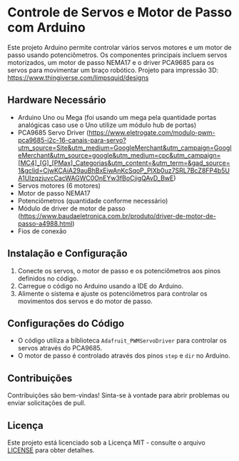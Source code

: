 # Controle de Servos e Motor de Passo com Arduino

Este projeto Arduino permite controlar vários servos motores e um motor de passo usando potenciômetros. Os componentes principais incluem servos motorizados, um motor de passo NEMA17 e o driver PCA9685 para os servos para movimentar um braço robótico. 
Projeto para impressão 3D: https://www.thingiverse.com/limpsquid/designs


## Hardware Necessário

- Arduino Uno ou Mega (foi usando um mega pela quantidade portas analógicas caso use o Uno utilize um módulo hub de portas)
- PCA9685 Servo Driver (https://www.eletrogate.com/modulo-pwm-pca9685-i2c-16-canais-para-servo?utm_source=Site&utm_medium=GoogleMerchant&utm_campaign=GoogleMerchant&utm_source=google&utm_medium=cpc&utm_campaign=[MC4]_[G]_[PMax]_Categorias&utm_content=&utm_term=&gad_source=1&gclid=CjwKCAiA29auBhBxEiwAnKcSqoP_PlXb0uz7SRL7BcZ8FP4b5UA1UIzqzjuvcCacWAGWC0OnEYw3fBoCjigQAvD_BwE)
- Servos motores (6 motores)
- Motor de passo NEMA17
- Potenciômetros (quantidade conforme necessário)
- Módulo de driver de motor de passo (https://www.baudaeletronica.com.br/produto/driver-de-motor-de-passo-a4988.html)
- Fios de conexão

## Instalação e Configuração

1. Conecte os servos, o motor de passo e os potenciômetros aos pinos definidos no código.
2. Carregue o código no Arduino usando a IDE do Arduino.
3. Alimente o sistema e ajuste os potenciômetros para controlar os movimentos dos servos e do motor de passo.

## Configurações do Código

- O código utiliza a biblioteca `Adafruit_PWMServoDriver` para controlar os servos através do PCA9685.
- O motor de passo é controlado através dos pinos `step` e `dir` no Arduino.

## Contribuições

Contribuições são bem-vindas! Sinta-se à vontade para abrir problemas ou enviar solicitações de pull.

## Licença

Este projeto está licenciado sob a Licença MIT - consulte o arquivo [LICENSE](LICENSE) para obter detalhes.

